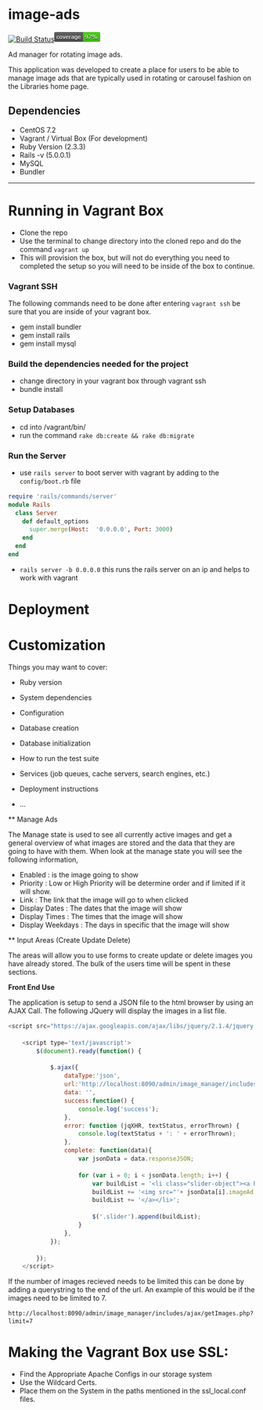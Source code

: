 # image-ads

[![Build Status](https://travis-ci.org/wvulibraries/image-ads.svg?branch=master)](https://travis-ci.org/wvulibraries/image-ads)![Coverage Status](/Rotating-Homepage-Ads/coverage/coverage.png?raw=true)

Ad manager for rotating image ads.

This application was developed to create a place for users to be able to manage image ads that are typically used in rotating or carousel fashion on the Libraries home page.  

## Dependencies
  - CentOS 7.2
  - Vagrant / Virtual Box (For development)
  - Ruby Version (2.3.3)
  - Rails -v (5.0.0.1)
  - MySQL
  - Bundler

---

# Running in Vagrant Box

  - Clone the repo
  - Use the terminal to change directory into the cloned repo and do the command `vagrant up`
  - This will provision the box, but will not do everything you need to completed the setup so you will need to be inside of the box to continue.

### Vagrant SSH

  The following commands need to be done after entering `vagrant ssh` be sure that you are inside of your vagrant box.  
  - gem install bundler
  - gem install rails
  - gem install mysql

### Build the dependencies needed for the project
  - change directory in your vagrant box through vagrant ssh
  - bundle install

### Setup Databases
  - cd into /vagrant/bin/
  - run the command `rake db:create && rake db:migrate`

### Run the Server
  - use `rails server` to boot server with vagrant by adding to the `config/boot.rb` file

  ```ruby
  require 'rails/commands/server'
  module Rails
    class Server
      def default_options
        super.merge(Host:  '0.0.0.0', Port: 3000)
      end
    end
  end
  ```

  - `rails server -b 0.0.0.0` this runs the rails server on an ip and helps to work with vagrant

# Deployment

# Customization

Things you may want to cover:

* Ruby version

* System dependencies

* Configuration

* Database creation

* Database initialization

* How to run the test suite

* Services (job queues, cache servers, search engines, etc.)

* Deployment instructions

* ...


** Manage Ads

The Manage state is used to see all currently active images and get a general overview of what images are stored and the data that they are going to have with them.  When look at the manage state you will see the following information,

 - Enabled : is the image going to show
 - Priority : Low or High Priority will be determine order and if limited if it will show.  
 - Link : The link that the image will go to when clicked
 - Display Dates : The dates that the image will show
 - Display Times : The times that the image will show
 - Display Weekdays : The days in specific that the image will show

** Input Areas (Create Update Delete)

The areas will allow you to use forms to create update or delete images you have already stored.  The bulk of the users time will be spent in these sections.

**Front End Use**

The application is setup to send a JSON file to the html browser by using an AJAX Call. The following JQuery will display the images in a list file.   

``` javascript
<script src="https://ajax.googleapis.com/ajax/libs/jquery/2.1.4/jquery.min.js"></script>

    <script type='text/javascript'>
        $(document).ready(function() {

            $.ajax({
                dataType:'json',
                url:'http://localhost:8090/admin/image_manager/includes/ajax/getImages.php',
                data: '',
                success:function() {
                    console.log('success');
                },
                error: function (jqXHR, textStatus, errorThrown) {
                    console.log(textStatus + ': ' + errorThrown);
                },
                complete: function(data){
                    var jsonData = data.responseJSON;

                    for (var i = 0; i < jsonData.length; i++) {
                        var buildList = '<li class="slider-object"><a href="' + jsonData[i].actionURL +'">';
                        buildList += '<img src="'+ jsonData[i].imageAd +'" alt="' + jsonData[i].altText + '" title="' + jsonData[i].name + '" />';
                        buildList += '</a></li>';

                        $('.slider').append(buildList);
                    }
                },
            });

        });
    </script>
 ```


If the number of images recieved needs to be limited this can be done by adding a querystring to the end of the url.  An example of this would be if the images need to be limited to 7.  

	http://localhost:8090/admin/image_manager/includes/ajax/getImages.php?limit=7


# Making the Vagrant Box use SSL:
 - Find the Appropriate Apache Configs in our storage system
 - Use the Wildcard Certs.  
 - Place them on the System in the paths mentioned in the ssl_local.conf files.  
